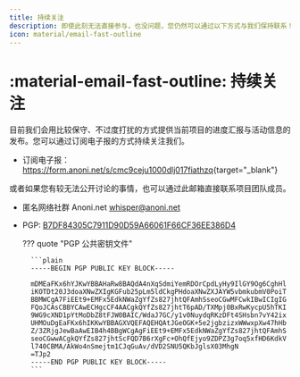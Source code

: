 ```yaml
---
title: 持续关注
description: 即使此刻无法直接参与，也没问题，您仍然可以通过以下方式与我们保持联系！
icon: material/email-fast-outline
---
```


# :material-email-fast-outline: 持续关注

目前我们会用比较保守、不过度打扰的方式提供当前项目的进度汇报与活动信息的发布。您可以通过订阅电子报的方式持续关注我们。

- 订阅电子报：<https://form.anoni.net/s/cmc9ceju1000dlj017fiathzq>{target="_blank"}

或者如果您有较无法公开讨论的事情，也可以通过此邮箱直接联系项目团队成员。

- 匿名网络社群 Anoni.net <whisper@anoni.net>
- PGP: [B7DF84305C7911D90D59A66061F66CF36EE386D4](https://anoni.net/B7DF84305C7911D90D59A66061F66CF36EE386D4.asc)

    ??? quote "PGP 公共密钥文件"

        ```plain
        -----BEGIN PGP PUBLIC KEY BLOCK-----

        mDMEaFKx6hYJKwYBBAHaRw8BAQdA4nXqSdmiYemRDOrCpdLyHy9IlGY9Og6CghHl
        iKOTDt20J3doaXNwZXIgKGFub25pLm5ldCkgPHdoaXNwZXJAYW5vbmkubmV0PoiT
        BBMWCgA7FiEEt9+EMFx5EdkNWaZgYfZs827jhtQFAmhSseoCGwMFCwkIBwICIgIG
        FQoJCAsCBBYCAwECHgcCF4AACgkQYfZs827jhtT6pAD/TXMpj0BxRwKycpU5hTKI
        9WG9cXND1pYtMoDbZ8tFJW0BAIC/WdaJ7GC/y1v0NuydqRKzDFt4SHsbn7vY42ix
        UHMOuDgEaFKx6hIKKwYBBAGXVQEFAQEHQAtJGeOGK+5e2jgbzizxWWwxpXw47hHb
        Z/3ZRjgJewBaAwEIB4h4BBgWCgAgFiEEt9+EMFx5EdkNWaZgYfZs827jhtQFAmhS
        seoCGwwACgkQYfZs827jhtScFQD7B6rXgFc+OhQfEjyo9ZDPZ3g7oq5xfHD6KdkV
        l740CBMA/AkWo4nSmejtm1CJqGuAv/dVD2SNU5QKbJglsX03MhgN
        =TJp2
        -----END PGP PUBLIC KEY BLOCK-----
        ```
